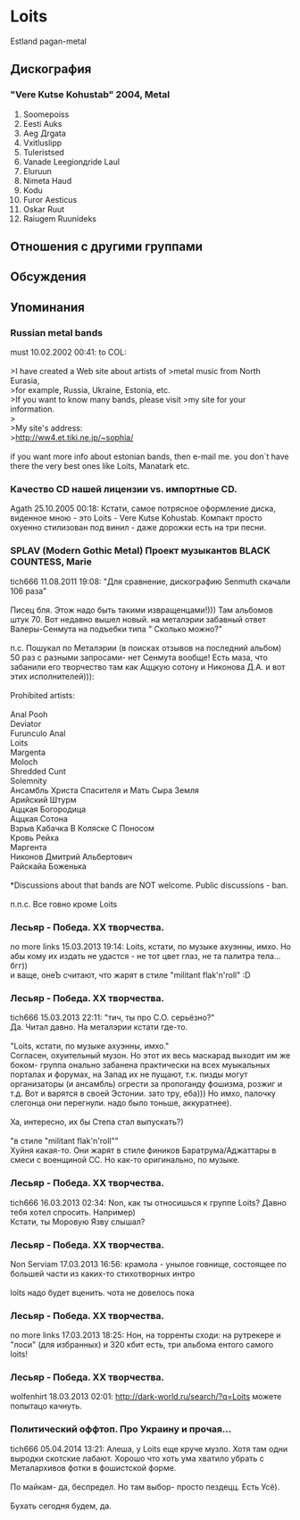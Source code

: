 # Loits

Estland pagan-metal

## Дискография

### "Vere Kutse Kohustab" 2004, Metal

1. Soomepoiss 
2. Eesti Auks
3. Aeg Дrgata 
4. Vхitluslipp 
5. Tuleristsed 
6. Vanade Leegionдride Laul 
7. Eluruun 
8. Nimeta Haud 
9. Kodu 
10. Furor Aesticus 
11. Oskar Ruut 
12. Raiugem Ruunideks


## Отношения с другими группами


## Обсуждения


## Упоминания

### Russian metal bands

must 10.02.2002 00:41:
to COL:<BR><BR>&gt;I have created a Web site about artists of &gt;metal music from North Eurasia, <BR>&gt;for example, Russia, Ukraine, Estonia, etc. <BR>&gt;If you want to know many bands, please visit &gt;my site for your information. <BR>&gt;<BR>&gt;My site's address: <BR>&gt;<A HREF="http://ww4.et.tiki.ne.jp/~sophia/" target="_blank">http://ww4.et.tiki.ne.jp/~sophia/</A><BR><BR>if you want more info about estonian bands, then e-mail me. you don`t have there the very best ones like Loits, Manatark etc.

### Качество CD нашей лицензии vs. импортные CD.

Agath 25.10.2005 00:18:
Кстати, самое потрясное оформление диска, виденное мною - это Loits - Vere Kutse Kohustab. Компакт просто охуенно стилизован под винил - даже дорожки есть на три песни.

### SPLAV (Modern Gothic Metal) Проект музыкантов BLACK COUNTESS, Marie

tich666 11.08.2011 19:08:
"Для сравнение, дискографию Senmuth скачали 106 раза"<BR><BR>Писец бля. Этож надо быть такими извращенцами!))) Там альбомов штук 70. Вот недавно вышел новый. на металэрии забавный ответ Валеры-Сенмута на подъебки типа " Сколько можно?"<BR><BR>п.с. Пошукал по Металэрии (в поисках отзывов на последний альбом) 50 раз с разными запросами- нет Сенмута вообще! Есть маза, что забанили его творчество  там как Аццкую сотону и Никонова Д.А. и вот этих исполнителей))):<BR><BR>Prohibited artists:<BR><BR>Anal Pooh<BR>Deviator<BR>Furunculo Anal<BR>Loits<BR>Margenta<BR>Moloch<BR>Shredded Cunt<BR>Solemnity<BR>Ансамбль Христа Спасителя и Мать Сыра Земля<BR>Арийский Штурм<BR>Аццкая Богородица<BR>Аццкая Сотона<BR>Взрыв Кабачка В Коляске С Поносом<BR>Кровь Рейха<BR>Маргента<BR>Никонов Дмитрий Альбертович<BR>Райскайа Боженька<BR><BR>*Discussions about that bands are NOT welcome. Public discussions - ban.<BR><BR>п.п.с. Все говно кроме Loits<BR>

### Лесьяр - Победа. XX творчества.

no more links 15.03.2013 19:14:
Loits, кстати, по музыкe ахуэнны, имхо. Но абы кому их издать не удастся - не тот цвет глаз, не та палитра тела... бгг)) <BR>и ваще, онеЪ считают, что жарят в стиле "militant flak'n'roll" :D

### Лесьяр - Победа. XX творчества.

tich666 15.03.2013 22:11:
"тич, ты про С.О. серьёзно?"<BR>Да. Читал давно. На металэрии кстати где-то.<BR><BR>"Loits, кстати, по музыкe ахуэнны, имхо."<BR>Согласен, охуительный музон. Но этот их весь маскарад выходит им же боком- группа онально забанена практически на всех муыкальных порталах и форумах, на Запад их не пущают, т.к. пизды могут организаторы (и ансамбль) огрести за пропоганду фошизма, розжиг и т.д. Вот и варятся в своей Эстонии. зато тру, еба))) Но имхо, палочку слегонца они перегнули. надо было тоньше, аккуратнее). <BR><BR>Ха, интересно, их бы Степа стал выпускать?)<BR><BR>"в стиле "militant flak'n'roll""<BR>Хуйня какая-то. Они жарят в стиле фиников Баратрума/Аджаттары в смеси с военщиной СС. Но как-то оригинально, по музыке.<BR>

### Лесьяр - Победа. XX творчества.

tich666 16.03.2013 02:34:
Non, как ты относишься к группе Loits? Давно тебя хотел спросить. Например)<BR>Кстати, ты Моровую Язву слышал?

### Лесьяр - Победа. XX творчества.

Non Serviam 17.03.2013 16:56:
крамола - унылое говнище, состоящее по большей части из каких-то стихотворных интро<BR><BR>loits надо будет вценить. чота не довелось пока

### Лесьяр - Победа. XX творчества.

no more links 17.03.2013 18:25:
Нон, на торренты сходи: на рутрекере и "лоси" (для избранных) и 320 кбит есть, три альбома ентого самого loits!

### Лесьяр - Победа. XX творчества.

wolfenhirt 18.03.2013 02:01:
<A HREF="http://dark-world.ru/search/?q=Loits" TARGET="_blank">http://dark-world.ru/search/?q=Loits</A> можете попытацо качнуть.

### Политический оффтоп. Про Украину и прочая...

tich666 05.04.2014 13:21:
Алеша, у Loits еще круче музло. Хотя там одни выродки скотские лабают. Хорошо что хоть ума хватило убрать с Металархивов фотки в фошистской форме.<BR><BR>По майкам- да, беспредел. Но там выбор- просто пездецц. Есть Усё).<BR><BR>Бухать сегодня будем, да.

